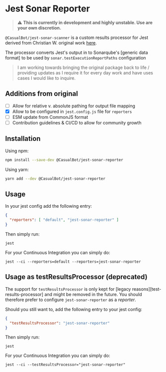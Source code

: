 # Jest Sonar Reporter

> :warning: **This is currently in development and highly unstable. Use are your own discretion.**

`@CasualBot/jest-sonar-scanner` is a custom results processor for Jest derived from Christian W. original work [here](https://github.com/3dmind/jest-sonar-reporter).

The processor converts Jest's output in to Sonarqube's [generic data format] to be used by `sonar.testExecutionReportPaths` configuration

>I am working towards bringing the original package back to life / providing updates as I require it for every day work and have uses cases I would like to inquire.

## Additions from original
  * [ ] Allow for relative v. absolute pathing for output file mapping
  * [X] Allow to be configured in `jest.config.js` file for `reporters`
  * [ ] ESM update from CommonJS format
  * [ ] Contribution guidelines & CI/CD to allow for community growth

## Installation

Using npm:

```bash
npm install --save-dev @CasualBot/jest-sonar-reporter
```

Using yarn:

```bash
yarn add --dev @CasualBot/jest-sonar-reporter
```

## Usage
In your jest config add the following entry:
```JSON
{
  "reporters": [ "default", "jest-sonar-reporter" ]
}
```

Then simply run:

```shell
jest
```

For your Continuous Integration you can simply do:
```shell
jest --ci --reporters=default --reporters=jest-sonar-reporter
```

## Usage as testResultsProcessor (deprecated)
The support for `testResultsProcessor` is only kept for [legacy reasons][test-results-processor] and might be removed in the future. 
You should therefore prefer to configure `jest-sonar-reporter` as a _reporter_.

Should you still want to, add the following entry to your jest config:
```JSON
{
  "testResultsProcessor": "jest-sonar-reporter"
}
```

Then simply run:

```shell
jest
```

For your Continuous Integration you can simply do:
```shell
jest --ci --testResultsProcessor="jest-sonar-reporter"
```